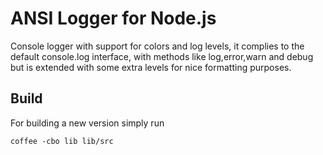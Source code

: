 # ANSI Logger for Node.js #

Console logger with support for colors and log levels, it complies to the default console.log interface, with methods like log,error,warn and debug but is extended with some extra levels for nice formatting purposes.

## Build ##
For building a new version simply run

```shell
coffee -cbo lib lib/src
```
